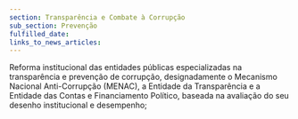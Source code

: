 ```yaml
---
section: Transparência e Combate à Corrupção
sub_section: Prevenção
fulfilled_date:
links_to_news_articles:
---
```


Reforma institucional das entidades públicas especializadas na transparência e prevenção de corrupção, designadamente o Mecanismo Nacional Anti-Corrupção (MENAC), a Entidade da Transparência e a Entidade das Contas e Financiamento Político, baseada na avaliação do seu desenho institucional e desempenho;